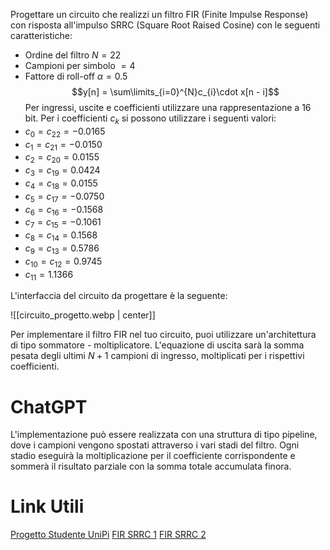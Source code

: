 Progettare un circuito che realizzi un filtro FIR (Finite Impulse Response) con risposta all'impulso SRRC (Square Root Raised Cosine)  con le seguenti caratteristiche: 
- Ordine del filtro $N = 22$
- Campioni per simbolo $= 4$
- Fattore di roll-off $\alpha = 0.5$
$$y[n] = \sum\limits_{i=0}^{N}c_{i}\cdot x[n - i]$$
Per ingressi, uscite e coefficienti utilizzare una rappresentazione a 16 bit. 
Per i coefficienti $c_{k}$ si possono utilizzare i seguenti valori: 
- $c_{0} = c_{22} = -0.0165$
- $c_{1} = c_{21} = -0.0150$
- $c_{2} = c_{20} =0.0155$
- $c_{3} =c_{19} =0.0424$
- $c_{4} =c_{18} =0.0155$
- $c_{5} =c_{17} =-0.0750$
- $c_{6} =c_{16} = -0.1568$
- $c_{7} =c_{15} = -0.1061$
- $c_{8} =c_{14} =0.1568$
- $c_{9} =c_{13}=0.5786$
- $c_{10} =c_{12}=0.9745$
- $c_{11}=1.1366$

L'interfaccia del circuito da progettare è la seguente:

![[circuito_progetto.webp | center]]

Per implementare il filtro FIR nel tuo circuito, puoi utilizzare un'architettura di tipo sommatore - moltiplicatore. L'equazione di uscita sarà la somma pesata degli ultimi $N+1$ campioni di ingresso, moltiplicati per i rispettivi coefficienti.

# ChatGPT

L'implementazione può essere realizzata con una struttura di tipo pipeline, dove i campioni vengono spostati attraverso i vari stadi del filtro. Ogni stadio eseguirà la moltiplicazione per il coefficiente corrispondente e sommerà il risultato parziale con la somma totale accumulata finora.

# Link Utili

[Progetto Studente UniPi](https://github.com/brunocasu/uart-receiver-circuit/tree/master)
[FIR SRRC 1](https://github.com/BBN-Q/VHDL-FIR-filters/tree/master)
[FIR SRRC 2](https://github.com/paulrox/SRRC_FIR/tree/master)

